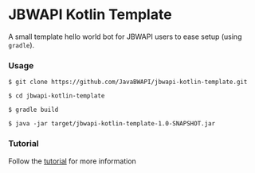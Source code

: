 #  JBWAPI Kotlin Template

A small template hello world bot for JBWAPI users to ease setup (using `gradle`).

### Usage
```
$ git clone https://github.com/JavaBWAPI/jbwapi-kotlin-template.git

$ cd jbwapi-kotlin-template

$ gradle build

$ java -jar target/jbwapi-kotlin-template-1.0-SNAPSHOT.jar
```

### Tutorial

Follow the [tutorial](https://github.com/JavaBWAPI/Java-BWAPI-Tutorial/wiki) for more information
